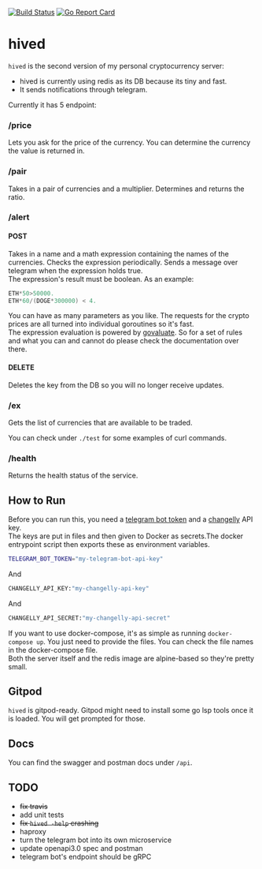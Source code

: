 [![Build Status](https://travis-ci.org/terminaldweller/hived.svg?branch=main)](https://travis-ci.org/terminaldweller/hived)
[![Go Report Card](https://goreportcard.com/badge/github.com/terminaldweller/hived)](https://goreportcard.com/report/github.com/terminaldweller/hived)

# hived
`hived` is the second version of my personal cryptocurrency server:<br/>
* hived is currently using redis as its DB because its tiny and fast.<br/>
* It sends notifications through telegram.<br/>

Currently it has 5 endpoint:<br/>

### /price
Lets you ask for the price of the currency. You can determine the currency the value is returned in.<br/>

### /pair
Takes in a pair of currencies and a multiplier. Determines and returns the ratio.<br/>

### /alert
#### POST
Takes in a name and a math expression containing the names of the currencies. Checks the expression periodically. Sends a message over telegram when the expression holds true.<br/>
The expression's result must be boolean. As an example:<br/>
```Go
ETH*50>50000.
ETH*60/(DOGE*300000) < 4.
```
You can have as many parameters as you like. The requests for the crypto prices are all turned into individual goroutines so it's fast.<br/>
The expression evaluation is powered by [govaluate](https://github.com/Knetic/govaluate). So for a set of rules and what you can and cannot do please check the documentation over there.<br/>
#### DELETE
Deletes the key from the DB so you will no longer receive updates.<br/>

### /ex
Gets the list of currencies that are available to be traded.<br/>

You can check under `./test` for some examples of curl commands.<br/>

### /health
Returns the health status of the service.<br/>

## How to Run
Before you can run this, you need a [telegram bot token](https://core.telegram.org/bots#6-botfather) and a [changelly](https://changelly.com/) API key.<br/>
The keys are put in files and then given to Docker as secrets.The docker entrypoint script then exports these as environment variables.<br/>

```sh
TELEGRAM_BOT_TOKEN="my-telegram-bot-api-key"
```
And
```sh
CHANGELLY_API_KEY:"my-changelly-api-key"
```
And
```sh
CHANGELLY_API_SECRET:"my-changelly-api-secret"
```
If you want to use docker-compose, it's as  simple as running `docker-compose up`. You just need to provide the files. You can check the file names in the docker-compose file.<br/>
Both the server itself and the redis image are alpine-based so they're pretty small.<br/>

## Gitpod
`hived` is gitpod-ready. Gitpod might need to install some go lsp tools once it is loaded. You will get prompted for those.<br/>

## Docs
You can find the swagger and postman docs under `/api`.<br/>

## TODO
* ~~fix travis~~
* add unit tests
* ~~fix `hived -help` crashing~~
* haproxy
* turn the telegram bot into its own microservice
* update openapi3.0 spec and postman
* telegram bot's endpoint should be gRPC
